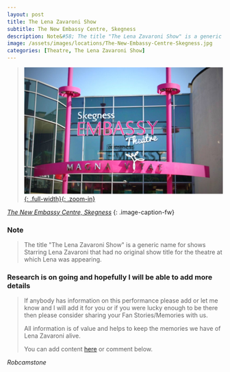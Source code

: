 ```yaml
---
layout: post
title: The Lena Zavaroni Show
subtitle: The New Embassy Centre, Skegness
description: Note&#58; The title "The Lena Zavaroni Show" is a generic name for shows Starring Lena Zavaroni that had no original show title for the theatre at which Lena was appearing.
image: /assets/images/locations/The-New-Embassy-Centre-Skegness.jpg
categories: [Theatre, The Lena Zavaroni Show]
---
```


> [![The Embassy Theatre formerly The New Embassy Centre](/assets/images/locations/The-New-Embassy-Centre-Skegness.jpg){: .full-width}{: .zoom-in}](/assets/images/locations/The-New-Embassy-Centre-Skegness.jpg)

<cite>[The New Embassy Centre, Skegness](https://www.google.com/maps/d/u/0/viewer?mid=1D1D0ERV_FQMNb9XZzJ-J3yUlK8aI4vhI&ll=53.14319059999998%2C0.3446853000000374&z=19) </cite>{: .image-caption-fw}

### Note
> The title "The Lena Zavaroni Show" is a generic name for shows Starring Lena Zavaroni that had no original show title for the theatre at which Lena was appearing.

### Research is on going and hopefully I will be able to add more details
> If anybody has information on this performance please add or let me know and I will add it for you or if you were lucky enough to be there then please consider sharing your Fan Stories/Memories with us.
>
> All information is of value and helps to keep the memories we have of Lena Zavaroni alive.
>
> You can add content [here](https://github.com/FanzOfLenaZavaroni/fanzoflenazavaroni.github.io) or comment below.

<cite>Robcamstone</cite>

